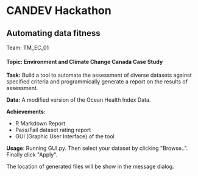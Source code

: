 # CANDEV Hackathon
## Automating data fitness
Team: TM_EC_01

#### Topic: Environment and Climate Change Canada Case Study


**Task:**
Build a tool to automate the assessment of diverse datasets against specified criteria and programmically generate a report on the results of assessment.

**Data:**
A modified version of the Ocean Health Index Data.

**Achievements:**
- R Markdown Report
- Pass/Fail dataset rating report 
- GUI (Graphic User Interface) of the tool


**Usage**:
Running GUI.py. Then select your dataset by clicking "Browse..". Finally click "Apply".

The location of generated files will be show in the message dialog.
